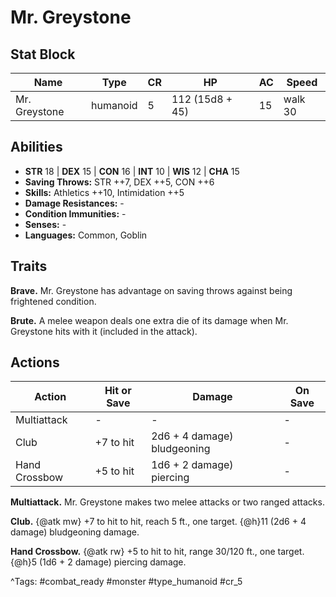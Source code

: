 # Mr. Greystone

## Stat Block

| Name | Type | CR | HP | AC | Speed |
|------|------|----|----|----|-------|
| Mr. Greystone | humanoid | 5 | 112 (15d8 + 45) | 15 | walk 30 |

## Abilities

- **STR** 18 | **DEX** 15 | **CON** 16 | **INT** 10 | **WIS** 12 | **CHA** 15
- **Saving Throws:** STR ++7, DEX ++5, CON ++6  
- **Skills:** Athletics ++10, Intimidation ++5  
- **Damage Resistances:** -  
- **Condition Immunities:** -  
- **Senses:** -  
- **Languages:** Common, Goblin

## Traits

**Brave.** Mr. Greystone has advantage on saving throws against being frightened condition.

**Brute.** A melee weapon deals one extra die of its damage when Mr. Greystone hits with it (included in the attack).


## Actions

| Action | Hit or Save | Damage | On Save |
|--------|--------------|--------|----------|
| Multiattack | - | - | - |
| Club | +7 to hit | 2d6 + 4 damage) bludgeoning | - |
| Hand Crossbow | +5 to hit | 1d6 + 2 damage) piercing | - |

**Multiattack.** Mr. Greystone makes two melee attacks or two ranged attacks.

**Club.** {@atk mw} +7 to hit to hit, reach 5 ft., one target. {@h}11 (2d6 + 4 damage) bludgeoning damage.

**Hand Crossbow.** {@atk rw} +5 to hit to hit, range 30/120 ft., one target. {@h}5 (1d6 + 2 damage) piercing damage.


^Tags: #combat_ready #monster #type_humanoid #cr_5